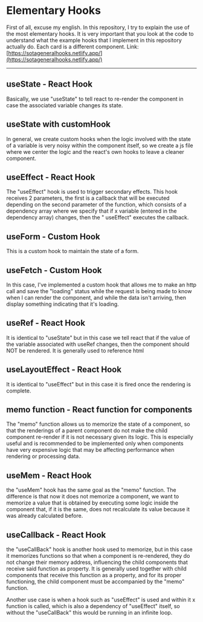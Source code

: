 # Elementary Hooks
First of all, excuse my english.
In this repository, I try to explain the use of the most elementary hooks.
It is very important that you look at the code to understand what the example hooks that I implement in this repository actually do. Each card is a different component.
Link: [https://sotageneralhooks.netlify.app/](https://sotageneralhooks.netlify.app/)

---

## useState - React Hook
Basically, we use "useState" to tell react to re-render the component in case the associated variable changes its state.


## useState with customHook
In general, we create custom hooks when the logic involved with the state of a variable is very noisy within the component itself, so we create a js file where we center the logic and the react's own hooks to leave a cleaner component.


## useEffect - React Hook
The "useEffect" hook is used to trigger secondary effects. This hook receives 2 parameters, the first is a callback that will be executed depending on the second parameter of the function, which consists of a dependency array where we specify that if x variable (entered in the dependency array) changes, then the " useEffect" executes the callback.

## useForm - Custom Hook
This is a custom hook to maintain the state of a form.


## useFetch - Custom Hook
In this case, I've implemented a custom hook that allows me to make an http call and save the "loading" status while the request is being made to know when I can render the component, and while the data isn't arriving, then display something indicating that it's loading.

## useRef - React Hook
It is identical to "useState" but in this case we tell react that if the value of the variable associated with useRef changes, then the component should NOT be rendered.
It is generally used to reference html

## useLayoutEffect - React Hook
It is identical to "useEffect" but in this case it is fired once the rendering is complete.


## memo function - React function for components
The "memo" function allows us to memorize the state of a component, so that the renderings of a parent component do not make the child component re-render if it is not necessary given its logic. This is especially useful and is recommended to be implemented only when components have very expensive logic that may be affecting performance when rendering or processing data.

## useMem - React Hook
the "useMem" hook has the same goal as the "memo" function. The difference is that now it does not memorize a component, we want to memorize a value that is obtained by executing some logic inside the component that, if it is the same, does not recalculate its value because it was already calculated before.

## useCallback - React Hook
the "useCallBack" hook is another hook used to memorize, but in this case it memorizes functions so that when a component is re-rendered, they do not change their memory address, influencing the child components that receive said function as property. It is generally used together with child components that receive this function as a property, and for its proper functioning, the child component must be accompanied by the "memo" function.

Another use case is when a hook such as "useEffect" is used and within it x function is called, which is also a dependency of "useEffect" itself, so without the "useCallBack" this would be running in an infinite loop.

